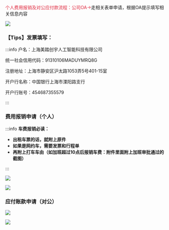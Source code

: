 <font style="color:#DF2A3F;">个人费用报销及对公应付款流程：公司OA-></font>走相关表单申请，根据OA提示填写相关信息内容

![](https://cdn.nlark.com/yuque/0/2024/png/12926950/1713172860046-4c535e63-13da-4743-8fdd-875d4cc30d91.png)

### 【Tips】发票填写：
:::info
 户名：上海美踏创宇人工智能科技有限公司    
  
统一社会信用代码：91310106MADUYMRQ8G         
  
注册地址：上海市静安区沪太路1053弄5号401-15室    
  
开户行名称：中国银行上海市溧阳路支行          
  
开户行账号：454687355579  

:::



### 费用报销申请（个人）
:::info
**车费报销必读：**

+ **出租车票的话，就附上原件**
+ **如果是网约车，需要发票和行程单**
+ **再附上打车车由（如加班超过10点后报销车费：附件里面附上加班审批通过的截图）**

:::

![](https://cdn.nlark.com/yuque/0/2024/png/12926950/1713172927756-c6bda47d-00fe-4d0f-b9fe-5540bf1b31cb.png)

![](https://cdn.nlark.com/yuque/0/2024/png/12926950/1713172816851-05206f15-8cac-4fc4-b8b8-0480517a6e83.png)

### 应付账款申请（对公）
![](https://cdn.nlark.com/yuque/0/2024/png/12926950/1713172940960-f6b408eb-3c16-4abb-abf9-812950145bfc.png)

![](https://cdn.nlark.com/yuque/0/2024/png/12926950/1713173025518-822681c8-18cc-47f0-8eb9-86b9d44dac3c.png)



